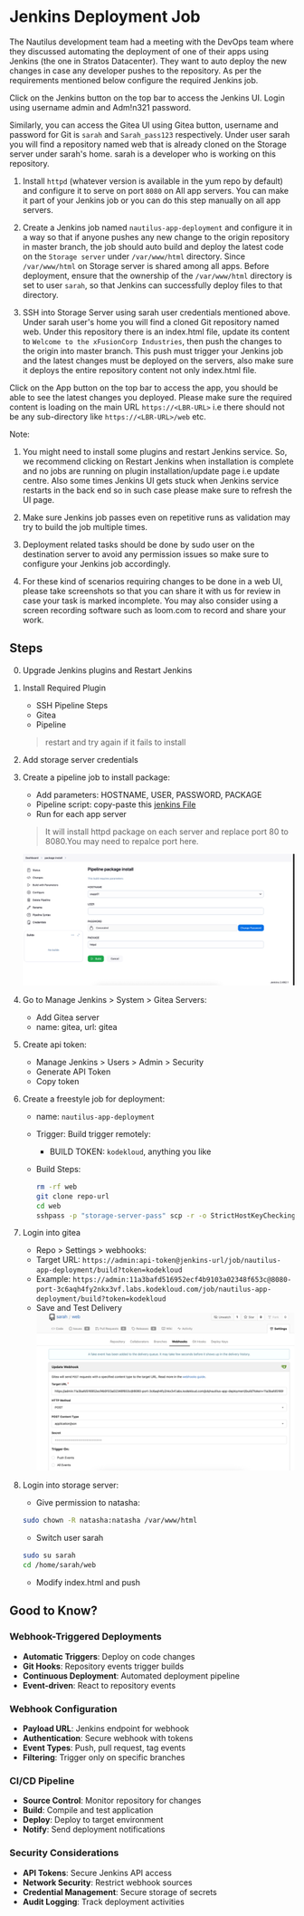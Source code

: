# Jenkins Deployment Job

The Nautilus development team had a meeting with the DevOps team where they discussed automating the deployment of one of their apps using Jenkins (the one in Stratos Datacenter). They want to auto deploy the new changes in case any developer pushes to the repository. As per the requirements mentioned below configure the required Jenkins job.

Click on the Jenkins button on the top bar to access the Jenkins UI. Login using username admin and Adm!n321 password.

Similarly, you can access the Gitea UI using Gitea button, username and password for Git is `sarah` and `Sarah_pass123` respectively. Under user sarah you will find a repository named web that is already cloned on the Storage server under sarah's home. sarah is a developer who is working on this repository.

1. Install `httpd` (whatever version is available in the yum repo by default) and configure it to serve on port `8080` on All app servers. You can make it part of your Jenkins job or you can do this step manually on all app servers.

2. Create a Jenkins job named `nautilus-app-deployment` and configure it in a way so that if anyone pushes any new change to the origin repository in master branch, the job should auto build and deploy the latest code on the `Storage server` under `/var/www/html` directory. Since `/var/www/html` on Storage server is shared among all apps. Before deployment, ensure that the ownership of the `/var/www/html` directory is set to user `sarah`, so that Jenkins can successfully deploy files to that directory.

3. SSH into Storage Server using sarah user credentials mentioned above. Under sarah user's home you will find a cloned Git repository named web. Under this repository there is an index.html file, update its content to `Welcome to the xFusionCorp Industries`, then push the changes to the origin into master branch. This push must trigger your Jenkins job and the latest changes must be deployed on the servers, also make sure it deploys the entire repository content not only index.html file.

Click on the App button on the top bar to access the app, you should be able to see the latest changes you deployed. Please make sure the required content is loading on the main URL `https://<LBR-URL>` i.e there should not be any sub-directory like `https://<LBR-URL>/web` etc.

Note:

1. You might need to install some plugins and restart Jenkins service. So, we recommend clicking on Restart Jenkins when installation is complete and no jobs are running on plugin installation/update page i.e update centre. Also some times Jenkins UI gets stuck when Jenkins service restarts in the back end so in such case please make sure to refresh the UI page.

2. Make sure Jenkins job passes even on repetitive runs as validation may try to build the job multiple times.

3. Deployment related tasks should be done by sudo user on the destination server to avoid any permission issues so make sure to configure your Jenkins job accordingly.

4. For these kind of scenarios requiring changes to be done in a web UI, please take screenshots so that you can share it with us for review in case your task is marked incomplete. You may also consider using a screen recording software such as loom.com to record and share your work.

## Steps

0. Upgrade Jenkins plugins and Restart Jenkins
1. Install Required Plugin
    - SSH Pipeline Steps
    - Gitea
    - Pipeline

    > restart and try again if it fails to install

2. Add storage server credentials
3. Create a pipeline job to install package:
    - Add parameters: HOSTNAME, USER, PASSWORD, PACKAGE
    - Pipeline script: copy-paste this [jenkins File](../files/jenkins_httpd_installation_job.jenkinsfile)
    - Run for each app server

    > It will install httpd package on each server and replace port 80 to 8080.You may need to repalce port here.

    ![httpd](../screenshots/jenkins_httpd_installation_job.png)

4. Go to Manage Jenkins > System > Gitea Servers:
    - Add Gitea server
    - name: gitea, url: gitea
5. Create api token:
    - Manage Jenkins > Users > Admin > Security
    - Generate API Token
    - Copy token

6. Create a freestyle job for deployment:
    - name: `nautilus-app-deployment`
    - Trigger: Build trigger remotely:
        - BUILD TOKEN: `kodekloud`, anything you like
    - Build Steps:

        ```sh
        rm -rf web
        git clone repo-url 
        cd web
        sshpass -p "storage-server-pass" scp -r -o StrictHostKeyChecking=no ./* natasha@ststor01:/var/www/html
        ```

7. Login into gitea

    - Repo > Settings > webhooks:
    - Target URL: `https://admin:api-token@jenkins-url/job/nautilus-app-deployment/build?token=kodekloud`
    - Example: `https://admin:11a3bafd516952ecf4b9103a02348f653c@8080-port-3c6aqh4fy2nkx3vf.labs.kodekloud.com/job/nautilus-app-deployment/build?token=kodekloud`
    - Save and Test Delivery
    ![gitea](../screenshots/jenkins-gitea-webhook.png)
8. Login into storage server:
    - Give permission to natasha:

    ```sh
    sudo chown -R natasha:natasha /var/www/html
    ```

    - Switch user sarah

    ```sh
    sudo su sarah
    cd /home/sarah/web
    ```

    - Modify index.html and push

## Good to Know?

### Webhook-Triggered Deployments

- **Automatic Triggers**: Deploy on code changes
- **Git Hooks**: Repository events trigger builds
- **Continuous Deployment**: Automated deployment pipeline
- **Event-driven**: React to repository events

### Webhook Configuration

- **Payload URL**: Jenkins endpoint for webhook
- **Authentication**: Secure webhook with tokens
- **Event Types**: Push, pull request, tag events
- **Filtering**: Trigger only on specific branches

### CI/CD Pipeline

- **Source Control**: Monitor repository for changes
- **Build**: Compile and test application
- **Deploy**: Deploy to target environment
- **Notify**: Send deployment notifications

### Security Considerations

- **API Tokens**: Secure Jenkins API access
- **Network Security**: Restrict webhook sources
- **Credential Management**: Secure storage of secrets
- **Audit Logging**: Track deployment activities
